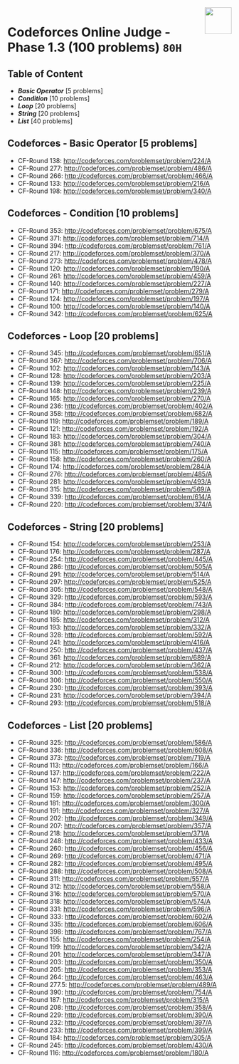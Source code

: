 <img align="right" width="60" height="60" src="https://github.com/cs-MohamedAyman/Problem-Solving-Training/blob/master/online-judges-logos/codeforces.jpg">

# Codeforces Online Judge - Phase 1.3 (100 problems) `80H`

## Table of Content

- ***Basic Operator*** [5 problems]
- ***Condition***      [10 problems]
- ***Loop***           [20 problems]
- ***String***         [20 problems]
- ***List***           [40 problems]

## Codeforces - Basic Operator [5 problems]

- CF-Round 138: http://codeforces.com/problemset/problem/224/A
- CF-Round 277: http://codeforces.com/problemset/problem/486/A
- CF-Round 266: http://codeforces.com/problemset/problem/466/A
- CF-Round 133: http://codeforces.com/problemset/problem/216/A
- CF-Round 198: http://codeforces.com/problemset/problem/340/A

## Codeforces - Condition [10 problems]

- CF-Round 353: http://codeforces.com/problemset/problem/675/A
- CF-Round 371: http://codeforces.com/problemset/problem/714/A
- CF-Round 394: http://codeforces.com/problemset/problem/761/A
- CF-Round 217: http://codeforces.com/problemset/problem/370/A
- CF-Round 273: http://codeforces.com/problemset/problem/478/A
- CF-Round 120: http://codeforces.com/problemset/problem/190/A
- CF-Round 261: http://codeforces.com/problemset/problem/459/A
- CF-Round 140: http://codeforces.com/problemset/problem/227/A
- CF-Round 171: http://codeforces.com/problemset/problem/279/A
- CF-Round 124: http://codeforces.com/problemset/problem/197/A
- CF-Round 100: http://codeforces.com/problemset/problem/140/A
- CF-Round 342: http://codeforces.com/problemset/problem/625/A

## Codeforces - Loop [20 problems]

- CF-Round 345: http://codeforces.com/problemset/problem/651/A
- CF-Round 367: http://codeforces.com/problemset/problem/706/A
- CF-Round 102: http://codeforces.com/problemset/problem/143/A
- CF-Round 128: http://codeforces.com/problemset/problem/203/A
- CF-Round 139: http://codeforces.com/problemset/problem/225/A
- CF-Round 148: http://codeforces.com/problemset/problem/239/A
- CF-Round 165: http://codeforces.com/problemset/problem/270/A
- CF-Round 236: http://codeforces.com/problemset/problem/402/A
- CF-Round 358: http://codeforces.com/problemset/problem/682/A
- CF-Round 119: http://codeforces.com/problemset/problem/189/A
- CF-Round 121: http://codeforces.com/problemset/problem/192/A
- CF-Round 183: http://codeforces.com/problemset/problem/304/A
- CF-Round 381: http://codeforces.com/problemset/problem/740/A
- CF-Round 115: http://codeforces.com/problemset/problem/175/A
- CF-Round 158: http://codeforces.com/problemset/problem/260/A
- CF-Round 174: http://codeforces.com/problemset/problem/284/A
- CF-Round 276: http://codeforces.com/problemset/problem/485/A
- CF-Round 281: http://codeforces.com/problemset/problem/493/A
- CF-Round 315: http://codeforces.com/problemset/problem/569/A
- CF-Round 339: http://codeforces.com/problemset/problem/614/A
- CF-Round 220: http://codeforces.com/problemset/problem/374/A

## Codeforces - String [20 problems]

- CF-Round 154: http://codeforces.com/problemset/problem/253/A
- CF-Round 176: http://codeforces.com/problemset/problem/287/A
- CF-Round 254: http://codeforces.com/problemset/problem/445/A
- CF-Round 286: http://codeforces.com/problemset/problem/505/A
- CF-Round 291: http://codeforces.com/problemset/problem/514/A
- CF-Round 297: http://codeforces.com/problemset/problem/525/A
- CF-Round 305: http://codeforces.com/problemset/problem/548/A
- CF-Round 329: http://codeforces.com/problemset/problem/593/A
- CF-Round 384: http://codeforces.com/problemset/problem/743/A
- CF-Round 180: http://codeforces.com/problemset/problem/298/A
- CF-Round 185: http://codeforces.com/problemset/problem/312/A
- CF-Round 193: http://codeforces.com/problemset/problem/332/A
- CF-Round 328: http://codeforces.com/problemset/problem/592/A
- CF-Round 241: http://codeforces.com/problemset/problem/416/A
- CF-Round 250: http://codeforces.com/problemset/problem/437/A
- CF-Round 361: http://codeforces.com/problemset/problem/689/A
- CF-Round 212: http://codeforces.com/problemset/problem/362/A
- CF-Round 300: http://codeforces.com/problemset/problem/538/A
- CF-Round 306: http://codeforces.com/problemset/problem/550/A
- CF-Round 230: http://codeforces.com/problemset/problem/393/A
- CF-Round 231: http://codeforces.com/problemset/problem/394/A
- CF-Round 293: http://codeforces.com/problemset/problem/518/A

## Codeforces - List [20 problems]

- CF-Round 325: http://codeforces.com/problemset/problem/586/A
- CF-Round 336: http://codeforces.com/problemset/problem/608/A
- CF-Round 373: http://codeforces.com/problemset/problem/719/A
- CF-Round 113: http://codeforces.com/problemset/problem/166/A
- CF-Round 137: http://codeforces.com/problemset/problem/222/A
- CF-Round 147: http://codeforces.com/problemset/problem/237/A
- CF-Round 153: http://codeforces.com/problemset/problem/252/A
- CF-Round 159: http://codeforces.com/problemset/problem/257/A
- CF-Round 181: http://codeforces.com/problemset/problem/300/A
- CF-Round 191: http://codeforces.com/problemset/problem/327/A
- CF-Round 202: http://codeforces.com/problemset/problem/349/A
- CF-Round 207: http://codeforces.com/problemset/problem/357/A
- CF-Round 218: http://codeforces.com/problemset/problem/371/A
- CF-Round 248: http://codeforces.com/problemset/problem/433/A
- CF-Round 260: http://codeforces.com/problemset/problem/456/A
- CF-Round 269: http://codeforces.com/problemset/problem/471/A
- CF-Round 282: http://codeforces.com/problemset/problem/495/A
- CF-Round 288: http://codeforces.com/problemset/problem/508/A
- CF-Round 311: http://codeforces.com/problemset/problem/557/A
- CF-Round 312: http://codeforces.com/problemset/problem/558/A
- CF-Round 316: http://codeforces.com/problemset/problem/570/A
- CF-Round 318: http://codeforces.com/problemset/problem/574/A
- CF-Round 331: http://codeforces.com/problemset/problem/596/A
- CF-Round 333: http://codeforces.com/problemset/problem/602/A
- CF-Round 335: http://codeforces.com/problemset/problem/606/A
- CF-Round 398: http://codeforces.com/problemset/problem/767/A
- CF-Round 155: http://codeforces.com/problemset/problem/254/A
- CF-Round 199: http://codeforces.com/problemset/problem/342/A
- CF-Round 201: http://codeforces.com/problemset/problem/347/A
- CF-Round 203: http://codeforces.com/problemset/problem/350/A
- CF-Round 205: http://codeforces.com/problemset/problem/353/A
- CF-Round 264: http://codeforces.com/problemset/problem/463/A
- CF-Round 277.5: http://codeforces.com/problemset/problem/489/A
- CF-Round 390: http://codeforces.com/problemset/problem/754/A
- CF-Round 187: http://codeforces.com/problemset/problem/315/A
- CF-Round 208: http://codeforces.com/problemset/problem/358/A
- CF-Round 229: http://codeforces.com/problemset/problem/390/A
- CF-Round 232: http://codeforces.com/problemset/problem/397/A
- CF-Round 233: http://codeforces.com/problemset/problem/399/A
- CF-Round 184: http://codeforces.com/problemset/problem/305/A
- CF-Round 245: http://codeforces.com/problemset/problem/430/A
- CF-Round 116: http://codeforces.com/problemset/problem/180/A
